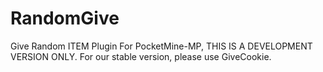 # RandomGive
Give Random ITEM Plugin For PocketMine-MP, THIS IS A DEVELOPMENT VERSION ONLY. For our stable version, please use GiveCookie.
